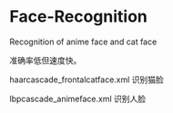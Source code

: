 # Face-Recognition
Recognition of anime face and cat face

准确率低但速度快。

haarcascade_frontalcatface.xml 识别猫脸

lbpcascade_animeface.xml 识别人脸
